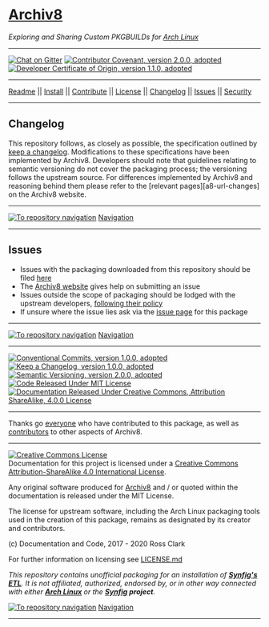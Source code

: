 <a name="archiv8-a8-url"></a>
# [Archiv8][a8-url]

_Exploring and Sharing Custom PKGBUILDs for [Arch Linux][arch-url]_

---

[![Chat on Gitter][gitter-url-badge]][gitter-url] [![Contributor Covenant, version 2.0.0, adopted][covenant-url-badge]](CODE-OF-CONDUCT.md) [![Developer Certificate of Origin, version 1.1.0, adopted][certificate-url-badge]](DEVELOPER-CERTIFICATE-OF-ORIGIN.md)

---

[Readme](README.md) || [Install](INSTALL.md) || [Contribute](CONTRIBUTE.md) || [License](LICENSE.md) || [Changelog](CHANGELOG.md) || [Issues](ISSUES.md) || [Security](SECURITY.md)

---

<a name="archiv8-a8-url-changelog"></a>
## Changelog

This repository follows, as closely as possible, the specification outlined by [keep a changelog][change-url].  Modifications to these specifications have been implemented by Archiv8. Developers should note that guidelines relating to semantic versioning do not cover the packaging process; the versioning follows the upstream source.  For differences implemented by Archiv8 and reasoning behind them please refer to the [relevant pages][a8-url-changes] on the Archiv8 website.

---

[![To repository navigation](arrow-heading-up_16-16.png)](#package-name) [Navigation](#package-name)

---

<a name="archiv8-a8-url-issues"></a>
## Issues

+ Issues with the packaging downloaded from this repository should be filed [here][a8-url-repo-issue]
+ The [Archiv8 website][a8-url] gives help on submitting an issue
+ Issues outside the scope of packaging should be lodged with the upstream developers, [following their policy][upstream-url-issue]
+ If unsure where the issue lies ask via the [issue page][a8-url-repo-issue] for this package

---

[![To repository navigation](arrow-heading-up_16-16.png)](#package-name) [Navigation](#package-name)

---

[![Conventional Commits, version 1.0.0, adopted][commits-url-badge]][commits-url] [![Keep a Changelog, version 1.0.0, adopted][changelog-url-badge]][change-url] [![Semantic Versioning, version 2.0.0, adopted][semver-url-badge]][semver-url] [![Code Released Under MIT License][mit-url-badge]][mit-url] [![Documentation Released Under Creative Commons, Attribution ShareAlike, 4.0.0 License][cc-url-badge]][cc-url-terms]

---

Thanks go [everyone][a8-url-repo-contrib] who have contributed to this package, as well as [contributors][a8-url-contrib] to other aspects of Archiv8.

---

<a rel="license" href="http://creativecommons.org/licenses/by-sa/4.0/"><img alt="Creative Commons License" style="border-width:0" src="https://i.creativecommons.org/l/by-sa/4.0/88x31.png" /></a><br />Documentation for this project is licensed under a <a rel="license" href="http://creativecommons.org/licenses/by-sa/4.0/">Creative Commons Attribution-ShareAlike 4.0 International License</a>.

Any original software produced for [Archiv8][a8-url] and / or quoted within the documentation is released under the MIT License.

The license for upstream software, including the Arch Linux packaging tools used in the creation of this package, remains as designated by its creator and contributors.

(c) Documentation and Code, 2017 - 2020 Ross Clark

For further information on licensing see [LICENSE.md](LICENSE.md)

_This repository contains unofficial packaging for an installation of **[Synfig's ETL][upstream-url-repo]**.  It is not affiliated, authorized, endorsed by, or in other way connected with either **[Arch Linux][arch-url]** or the **[Synfig][upstream-url-repo] project**._

[![To repository navigation](arrow-heading-up_16-16.png)](#package-name) [Navigation](#package-name)

---

[a8-url-contrib]: https://github.com/orgs/Archiv8/people
[a8-url-repo]: https://github.com/Archiv8/synfig-etl
[a8-url-repo-contrib]: https://github.com/Archiv8/synfig-etl/people
[a8-url-repo-doc]: https://github.com/Archiv8/synfig-etl/blob/master/README.md
[a8-url-repo-issue]: https://github.com/Archiv8/synfig-etl/issues
[a8-url-repo-release]: https://github.com/Archiv8/synfig-etl/releases
[a8-url-repo-tag]: https://github.com/Archiv8/synfig-etl/tags
[upstream-url-doc]: https://github.com/synfig/synfig/blob/master/README.md
[upstream-url-issue]: https://github.com/synfig/synfig/issues
[upstream-url-dev-doc]: https://synfig-docs-dev.readthedocs.io/en/latest/
[upstream-url-release]: https://github.com/synfig/synfig/releases
[upstream-url-tags]: https://github.com/synfig/synfig/tags
[upstream-url-repo]: https://github.com/synfig/synfig/

[arch-url]: https://www.archlinux.org/
[arch-url-aurutils]: https://www.archlinux.org/
[arch-url-makepkg]: https://wiki.archlinux.org/index.php/Makepkg
[arch-url-pacman]: https://wiki.archlinux.org/index.php/Pacman
[arch-url-wiki]: https://wiki.archlinux.org/
[aur-url-aurutils]:https://aur.archlinux.org/packages/aurutils/
[aur-url-guide]: https://wiki.archlinux.org/index.php/Arch_User_Repository
[aur-url-yay]: https://www.archlinux.org/
[a8-url]: https://archiv8.github.io/
[change-url]: https://keepachangelog.com
[clam-url]: https://www.clamav.net/
[conduct-url-faq]: https://www.contributor-covenant.org/faq>
[conduct-url-trans]: https://www.contributor-covenant.org/translations
[moz-url-diverse]: https://github.com/mozilla/diversity
[namcap-url]: https://wiki.archlinux.org/index.php/Namcap

[cc-url-badge]: https://img.shields.io/badge/License-CC%20by%20SA%204.0.0-informational.svg
[certificate-url-badge]: https://img.shields.io/badge/Developer%20Certificate%20of%20Origin-1.1.0-informational.svg
[changelog-url-badge]: https://img.shields.io/badge/Keep%20a%20Changelog-1.1.0-informational
[commits-url-badge]: https://img.shields.io/badge/Conventional%20Commits-1.0.0-informational.svg
[commits-url]: https://conventionalcommits.org
[covenant-url-badge]: https://img.shields.io/badge/Contributor%20Covenant-2.0.0-informational.svg
[covenant-url]: https://www.contributor-covenant.org/
[gitter-url-badge]: https://badges.gitter.im/Archiv8/community.svg
[gitter-url]: https://gitter.im/Archiv8/community?utm_source=badge&utm_medium=badge&utm_campaign=pr-badge
[mit-url-badge]: https://img.shields.io/badge/License-MIT-informational.svg
[mit-url]: https://opensource.org/licenses/MIT
[semver-url-badge]: https://img.shields.io/badge/Semantic%20Versioning-2.0.0-informational.svg
[semver-url]: https://semver.org

[cc-url-image]: https://i.creativecommons.org/l/by-sa/4.0/80x15.png

[cc-url-compat]: http://creativecommons.org/compatiblelicenses
[cc-url-consider]: http://wiki.creativecommons.org/Considerations_for_Licensers_and_licensees#Considerations_for_Licensers
[cc-url-public-domain-legal]: https://creativecommons.org/publicdomain/zero/1.0/legalcode
[cc-url-policies]: http://creativecommons.org/policies
[cc-url-terms]: http://creativecommons.org/licenses/by-sa/4.0/
[wipo-url]: https://www.wipo.int/
[96-9-ec-url]: https://eur-lex.europa.eu/legal-content/EN/TXT/HTML/?uri=CELEX:31996L0009&from=EN

